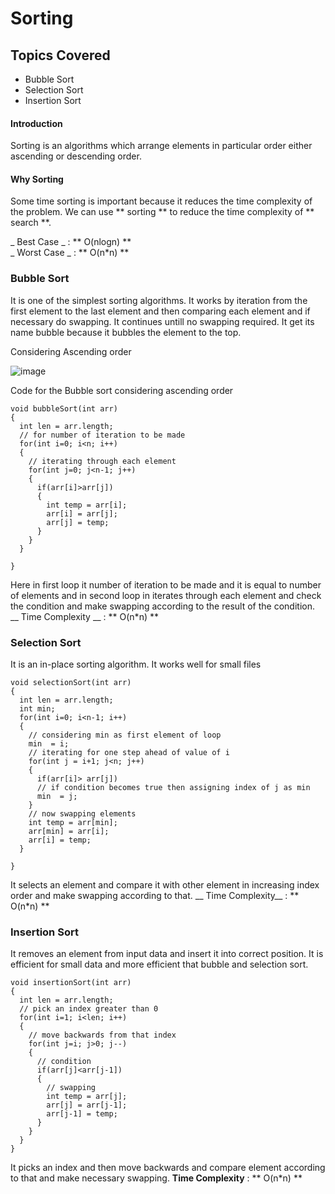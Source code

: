 # Sorting

## Topics Covered
 * Bubble Sort
 * Selection Sort
 * Insertion Sort

#### Introduction
Sorting is an algorithms which arrange elements in particular order either ascending or descending order.

#### Why Sorting
Some time sorting is important because it reduces the time complexity of the problem. We can use ** sorting **  to reduce the time complexity of ** search **.

_ Best Case _ : ** O(nlogn) **<br>
_ Worst Case _ : ** O(n*n) **


### Bubble Sort
It is one of the simplest sorting algorithms. It works by iteration from the first element to the last element and then comparing each element and if necessary do swapping. It continues untill no swapping required. It get its name bubble because it bubbles the element to the top.

Considering Ascending order

![image](https://www.programiz.com/sites/tutorial2program/files/Bubble-sort-algorithm-programming.jpg)

Code for the Bubble sort considering ascending order

    void bubbleSort(int arr)
    {
      int len = arr.length;
      // for number of iteration to be made
      for(int i=0; i<n; i++)
      {
        // iterating through each element
        for(int j=0; j<n-1; j++)
        {
          if(arr[i]>arr[j])
          {
            int temp = arr[i];
            arr[i] = arr[j];
            arr[j] = temp;
          }
        }
      }

    }

Here in first loop it number of iteration to be made and it is equal to number of elements and in second loop in iterates through each element and check the condition and make swapping according to the result of the condition.<br>
__ Time Complexity __ : ** O(n*n) **

### Selection Sort

It is an in-place sorting algorithm. It works well for small files

    void selectionSort(int arr)
    {
      int len = arr.length;
      int min;
      for(int i=0; i<n-1; i++)
      {
        // considering min as first element of loop
        min  = i;
        // iterating for one step ahead of value of i
        for(int j = i+1; j<n; j++)
        {
          if(arr[i]> arr[j])
          // if condition becomes true then assigning index of j as min
          min  = j;
        }
        // now swapping elements
        int temp = arr[min];
        arr[min] = arr[i];
        arr[i] = temp;
      }

    }

It selects an element and compare it with other element in increasing index order and make swapping according to that.
__ Time Complexity__ : ** O(n*n) ** <br>


### Insertion Sort

It removes an element from input data and insert it into correct position. It is efficient for small data and more efficient that bubble and selection sort.

    void insertionSort(int arr)
    {
      int len = arr.length;
      // pick an index greater than 0
      for(int i=1; i<len; i++)
      {
        // move backwards from that index
        for(int j=i; j>0; j--)
        {
          // condition
          if(arr[j]<arr[j-1])
          {
            // swapping
            int temp = arr[j];
            arr[j] = arr[j-1];
            arr[j-1] = temp;
          }
        }
      }
    }

It picks an index and then move backwards and compare element according to that and make necessary swapping.
__Time Complexity__ : ** O(n*n) ** <br>
